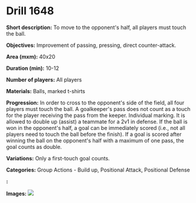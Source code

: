 # Drill 1648

**Short description:**
To move to the opponent's half, all players must touch the ball.

**Objectives:**
Improvement of passing, pressing, direct counter-attack.

**Area (mxm):**
40x20

**Duration (min):**
10-12

**Number of players:**
All players

**Materials:**
Balls, marked t-shirts

**Progression:**
In order to cross to the opponent's side of the field, all four players must touch the ball. A goalkeeper's pass does not count as a touch for the player receiving the pass from the keeper. Individual marking. It is allowed to double up (assist) a teammate for a 2v1 in defense. If the ball is won in the opponent's half, a goal can be immediately scored (i.e., not all players need to touch the ball before the finish). If a goal is scored after winning the ball on the opponent's half with a maximum of one pass, the goal counts as double.

**Variations:**
Only a first-touch goal counts.

**Categories:**
Group Actions - Build up, Positional Attack, Positional Defense

**:**


**Images:**
![](https://www.coachingfutsal.com/\images\efa533cd-d9ef-4706-895a-5824de87aba7_307.png)

